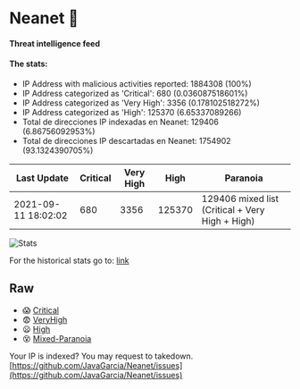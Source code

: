 # Neanet :hocho:
#### Threat intelligence feed
#### The stats:

- IP Address with malicious activities reported: 1884308 (100%)
- IP Address categorized as 'Critical':  680 (0.036087518601%)
- IP Address categorized as 'Very High':  3356 (0.178102518272%)
- IP Address categorized as 'High':  125370 (6.65337089266)
- Total de direcciones IP indexadas en Neanet:  129406 (6.86756092953%)
- Total de direcciones IP descartadas en Neanet:  1754902 (93.1324390705%)

| Last Update | Critical | Very High | High | Paranoia |
| --- | --- | --- | --- | --- |
| 2021-09-11 18:02:02 | 680 | 3356 | 125370 | 129406 mixed list (Critical + Very High + High)|

![Stats](https://docs.google.com/spreadsheets/d/e/2PACX-1vSnaNMIXVabIpDJjufMlzH7poXnshF3mgd8Is1g9ytUEzVsP5my4Trn8f-xkoLLQ38xpL3HtmUexLo6/pubchart?oid=501124687&format=image)

For the historical stats go to: [link](/stats.csv)
## Raw
- :scream: [Critical](https://raw.githubusercontent.com/JavaGarcia/Neanet/master/blacklists/neanet_critical.txt)
- :fearful: [VeryHigh](https://raw.githubusercontent.com/JavaGarcia/Neanet/master/blacklists/neanet_veryHigh.txtt)
- :frowning: [High](https://raw.githubusercontent.com/JavaGarcia/Neanet/master/blacklists/neanet_high.txt)
- :dizzy_face: [Mixed-Paranoia](https://raw.githubusercontent.com/JavaGarcia/Neanet/master/blacklists/neanet_all.txt)


Your IP is indexed? You may request to takedown. [https://github.com/JavaGarcia/Neanet/issues](https://github.com/JavaGarcia/Neanet/issues)

























































































































































































































































































































































































































































































































































































































































































































































































































































































































































































































































































































































































































































































































































































































































































































































































































































































































































































































































































































































































































































































































































































































































































































































































































































































































































































































































































































































































































































































































































































































































































































































































































































































































































































































































































































































































































































































































































































































































































































































































































































































































































































































































































































































































































































































































































































































































































































































































































































































































































































































































































































































































































































































































































































































































































































































































































































































































































































































































































































































































































































































































































































































































































































































































































































































































































































































































































































































































































































































































































































































































































































































































































































































































































































































































































































































































































































































































































































































































































































































































































































































































































































































































































































































































































































































































































































































































































































































































































































































